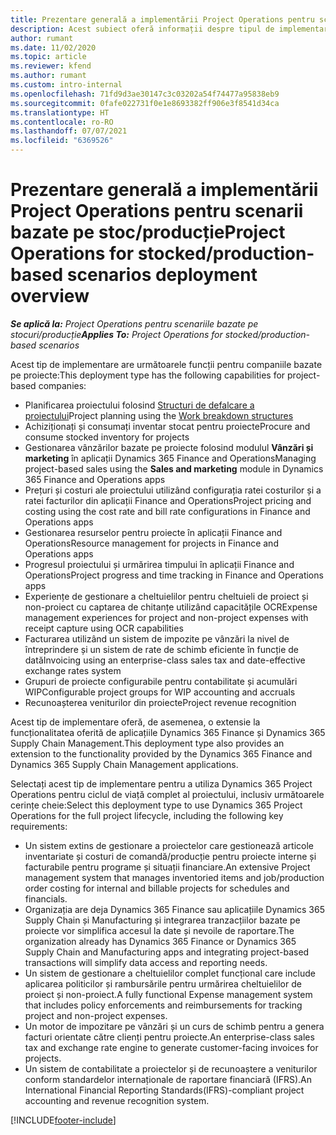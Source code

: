 ```yaml
---
title: Prezentare generală a implementării Project Operations pentru scenarii bazate pe stoc/producție
description: Acest subiect oferă informații despre tipul de implementare, Project Operations pentru scenarii stocate/bazate pe producție.
author: rumant
ms.date: 11/02/2020
ms.topic: article
ms.reviewer: kfend
ms.author: rumant
ms.custom: intro-internal
ms.openlocfilehash: 71fd9d3ae30147c3c03202a54f74477a95838eb9
ms.sourcegitcommit: 0fafe022731f0e1e8693382ff906e3f8541d34ca
ms.translationtype: HT
ms.contentlocale: ro-RO
ms.lasthandoff: 07/07/2021
ms.locfileid: "6369526"
---
```

# <a name="project-operations-for-stockedproduction-based-scenarios-deployment-overview"></a><span data-ttu-id="be417-103">Prezentare generală a implementării Project Operations pentru scenarii bazate pe stoc/producție</span><span class="sxs-lookup"><span data-stu-id="be417-103">Project Operations for stocked/production-based scenarios deployment overview</span></span>

<span data-ttu-id="be417-104">_**Se aplică la:** Project Operations pentru scenariile bazate pe stocuri/producție_</span><span class="sxs-lookup"><span data-stu-id="be417-104">_**Applies To:** Project Operations for stocked/production-based scenarios_</span></span>


<span data-ttu-id="be417-105">Acest tip de implementare are următoarele funcții pentru companiile bazate pe proiecte:</span><span class="sxs-lookup"><span data-stu-id="be417-105">This deployment type has the following capabilities for project-based companies:</span></span>

- <span data-ttu-id="be417-106">Planificarea proiectului folosind [Structuri de defalcare a proiectului](work-breakdown-structures.md)</span><span class="sxs-lookup"><span data-stu-id="be417-106">Project planning using the [Work breakdown structures](work-breakdown-structures.md)</span></span>
- <span data-ttu-id="be417-107">Achiziționați și consumați inventar stocat pentru proiecte</span><span class="sxs-lookup"><span data-stu-id="be417-107">Procure and consume stocked inventory for projects</span></span>
- <span data-ttu-id="be417-108">Gestionarea vânzărilor bazate pe proiecte folosind modulul **Vânzări și marketing** în aplicații Dynamics 365 Finance and Operations</span><span class="sxs-lookup"><span data-stu-id="be417-108">Managing project-based sales using the **Sales and marketing** module in Dynamics 365 Finance and Operations apps</span></span>
- <span data-ttu-id="be417-109">Prețuri și costuri ale proiectului utilizând configurația ratei costurilor și a ratei facturilor din aplicații Finance and Operations</span><span class="sxs-lookup"><span data-stu-id="be417-109">Project pricing and costing using the cost rate and bill rate configurations in Finance and Operations apps</span></span>
- <span data-ttu-id="be417-110">Gestionarea resurselor pentru proiecte în aplicații Finance and Operations</span><span class="sxs-lookup"><span data-stu-id="be417-110">Resource management for projects in Finance and Operations apps</span></span>
- <span data-ttu-id="be417-111">Progresul proiectului și urmărirea timpului în aplicații Finance and Operations</span><span class="sxs-lookup"><span data-stu-id="be417-111">Project progress and time tracking in Finance and Operations apps</span></span>
- <span data-ttu-id="be417-112">Experiențe de gestionare a cheltuielilor pentru cheltuieli de proiect și non-proiect cu captarea de chitanțe utilizând capacitățile OCR</span><span class="sxs-lookup"><span data-stu-id="be417-112">Expense management experiences for project and non-project expenses with receipt capture using OCR capabilities</span></span>
- <span data-ttu-id="be417-113">Facturarea utilizând un sistem de impozite pe vânzări la nivel de întreprindere și un sistem de rate de schimb eficiente în funcție de dată</span><span class="sxs-lookup"><span data-stu-id="be417-113">Invoicing using an enterprise-class sales tax and date-effective exchange rates system</span></span>
- <span data-ttu-id="be417-114">Grupuri de proiecte configurabile pentru contabilitate și acumulări WIP</span><span class="sxs-lookup"><span data-stu-id="be417-114">Configurable project groups for WIP accounting and accruals</span></span>
- <span data-ttu-id="be417-115">Recunoașterea veniturilor din proiecte</span><span class="sxs-lookup"><span data-stu-id="be417-115">Project revenue recognition</span></span>

<span data-ttu-id="be417-116">Acest tip de implementare oferă, de asemenea, o extensie la funcționalitatea oferită de aplicațiile Dynamics 365 Finance și Dynamics 365 Supply Chain Management.</span><span class="sxs-lookup"><span data-stu-id="be417-116">This deployment type also provides an extension to the functionality provided by the Dynamics 365 Finance and Dynamics 365 Supply Chain Management applications.</span></span>

<span data-ttu-id="be417-117">Selectați acest tip de implementare pentru a utiliza Dynamics 365 Project Operations pentru ciclul de viață complet al proiectului, inclusiv următoarele cerințe cheie:</span><span class="sxs-lookup"><span data-stu-id="be417-117">Select this deployment type to use Dynamics 365 Project Operations for the full project lifecycle, including the following key requirements:</span></span>

- <span data-ttu-id="be417-118">Un sistem extins de gestionare a proiectelor care gestionează articole inventariate și costuri de comandă/producție pentru proiecte interne și facturabile pentru programe și situații financiare.</span><span class="sxs-lookup"><span data-stu-id="be417-118">An extensive Project management system that manages inventoried items and job/production order costing for internal and billable projects for schedules and financials.</span></span>
- <span data-ttu-id="be417-119">Organizația are deja Dynamics 365 Finance sau aplicațiile Dynamics 365 Supply Chain și Manufacturing și integrarea tranzacțiilor bazate pe proiecte vor simplifica accesul la date și nevoile de raportare.</span><span class="sxs-lookup"><span data-stu-id="be417-119">The organization already has Dynamics 365 Finance or Dynamics 365 Supply Chain and Manufacturing apps and integrating project-based transactions will simplify data access and reporting needs.</span></span>
- <span data-ttu-id="be417-120">Un sistem de gestionare a cheltuielilor complet funcțional care include aplicarea politicilor și rambursările pentru urmărirea cheltuielilor de proiect și non-proiect.</span><span class="sxs-lookup"><span data-stu-id="be417-120">A fully functional Expense management system that includes policy enforcements and reimbursements for tracking project and non-project expenses.</span></span>
- <span data-ttu-id="be417-121">Un motor de impozitare pe vânzări și un curs de schimb pentru a genera facturi orientate către clienți pentru proiecte.</span><span class="sxs-lookup"><span data-stu-id="be417-121">An enterprise-class sales tax and exchange rate engine to generate customer-facing invoices for projects.</span></span>
- <span data-ttu-id="be417-122">Un sistem de contabilitate a proiectelor și de recunoaștere a veniturilor conform standardelor internaționale de raportare financiară (IFRS).</span><span class="sxs-lookup"><span data-stu-id="be417-122">An International Financial Reporting Standards(IFRS)-compliant project accounting and revenue recognition system.</span></span>



[!INCLUDE[footer-include](../includes/footer-banner.md)]